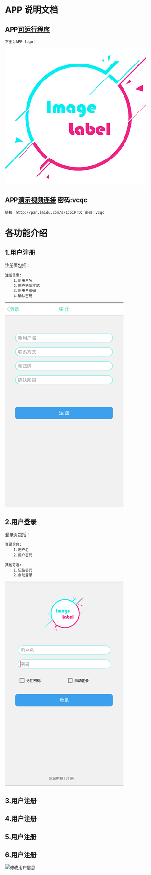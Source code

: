 ﻿# APP 说明文档

## APP[可运行程序](http://42.123.127.93:10080/LSL/Document/blob/master/apk/ImageLabel.apk)
```
下图为APP logo：
```

[![LOGO](https://github.com/LSL-Git/ImageLabelerApp/blob/master/app/src/main/res/mipmap-mdpi/appicon.png?raw=true)](http://42.123.127.93:10080/LSL/Document/blob/master/apk/ImageLabel.apk)

## APP[演示视频连接](http://pan.baidu.com/s/1i5iPrDz) 密码:vcqc
```
链接：http://pan.baidu.com/s/1i5iPrDz 密码：vcqc
```
# 各功能介绍 #
## 1.用户注册 ##
注册页包括：
```
注册信息:
    1.新用户名
    2.用户联系方式
    3.新用户密码
    4.确认密码
```

![register](https://github.com/LSL-Git/ImageLabelerApp/blob/master/OtherFile/register.png?raw=true)

## 2.用户登录 ##
登录页包括：
```
登录信息:
    1.用户名
    2.用户密码

其他可选:
    1.记住密码
    2.自动登录
```
![register](https://github.com/LSL-Git/ImageLabelerApp/blob/master/OtherFile/login.png?raw=true)

## 3.用户注册 ##

## 4.用户注册 ##

## 5.用户注册 ##

## 6.用户注册 ##


![修改用户信息](https://github.com/LSL-Git/ImageLabelerApp/blob/master/OtherFile/AlterUserInfo.gif?raw=true)